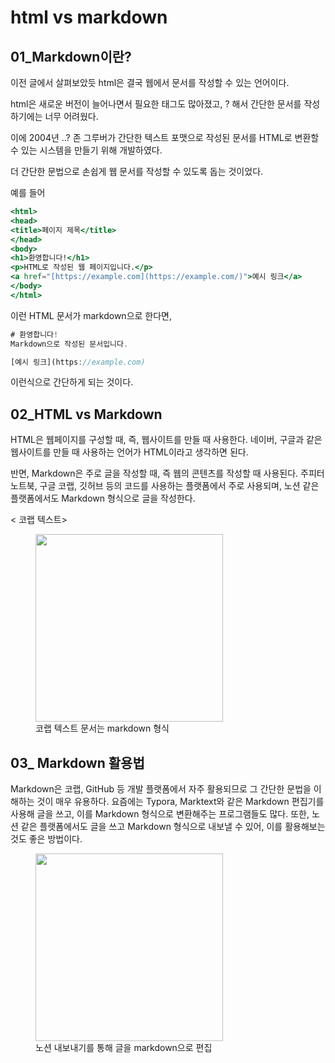 # html vs markdown

## 01_Markdown이란?

이전 글에서 살펴보았듯 html은 결국 웹에서 문서를 작성할 수 있는 언어이다. 

html은 새로운 버전이 늘어나면서 필요한 태그도 많아졌고, ? 해서 간단한 문서를 작성하기에는 너무 어려웠다.

이에 2004년 ..?  존 그루버가 간단한 텍스트 포맷으로 작성된 문서를 HTML로 변환할 수 있는 시스템을 만들기 위해 개발하였다. 

더 간단한 문법으로 손쉽게 웹 문서를 작성할 수 있도록 돕는 것이었다.

예를 들어

```jsx
<html>
<head>
<title>페이지 제목</title>
</head>
<body>
<h1>환영합니다!</h1>
<p>HTML로 작성된 웹 페이지입니다.</p>
<a href="[https://example.com](https://example.com/)">예시 링크</a>
</body>
</html>
```

이런 HTML 문서가 markdown으로 한다면,

```jsx
# 환영합니다!
Markdown으로 작성된 문서입니다.

[예시 링크](https://example.com)

```

이런식으로 간단하게 되는 것이다.

## 02_HTML vs Markdown

HTML은 웹페이지를 구성할 때, 즉, 웹사이트를 만들 때 사용한다. 네이버, 구글과 같은 웹사이트를 만들 때 사용하는 언어가 HTML이라고 생각하면 된다. 

반면, Markdown은 주로 글을 작성할 때, 즉 웹의 콘텐츠를 작성할 때 사용된다. 주피터 노트북, 구글 코랩, 깃허브 등의 코드를 사용하는 플랫폼에서 주로 사용되며, 노션 같은 플랫폼에서도 Markdown 형식으로 글을 작성한다.

< 코랩 텍스트>

<figure>
  <img src="eekals/da_blog/img/코랩_마크다운.png" width="300" />
  <figcaption>코랩 텍스트 문서는 markdown 형식</figcaption>
</figure>

## 03_ Markdown 활용법

Markdown은 코랩, GitHub 등 개발 플랫폼에서 자주 활용되므로 그 간단한 문법을 이해하는 것이 매우 유용하다. 요즘에는 Typora, Marktext와 같은 Markdown 편집기를 사용해 글을 쓰고, 이를 Markdown 형식으로 변환해주는 프로그램들도 많다. 또한, 노션 같은 플랫폼에서도 글을 쓰고 Markdown 형식으로 내보낼 수 있어, 이를 활용해보는 것도 좋은 방법이다.

<figure>
  <img src="eekals/da_blog/img/노션.png" width="300" />
  <figcaption>노션 내보내기를 통해 글을 markdown으로 편집</figcaption>
</figure>

